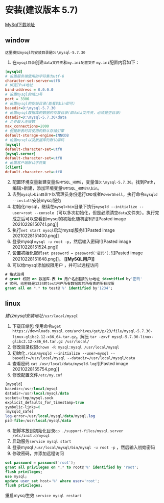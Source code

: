 # 安装(建议版本 5.7)
[MySql下载地址](https://downloads.mysql.com/archives/community/)
## window
`这里模拟mysql的安装目录是D:\mysql-5.7.30`
1. 在`mysql目录`创建`data文件夹`和`my.ini配置文件`
`my.ini`配置内容如下：
```ini
[mysqld]
# 设置服务端使用的字符集为utf-8
character-set-server=utf8
# 绑定IPv4地址
bind-address = 0.0.0.0
# 设置mysql的端口号
port = 3306
# 设置mysql的安装目录(能看到bin即可)
basedir=D:\mysql-5.7.30
# 设置mysql数据库的数据的存放目录(即data文件夹，必须是空目录)
datadir=D:\mysql-5.7.30\data
# 允许最大连接数
max_connections=2000
# 创建新表时将使用的默认存储引擎
default-storage-engine=INNODB
# 设置mysql以及数据库的默认编码
[mysql]
default-character-set=utf8
[mysql.server]
default-character-set=utf8
# 设置客户端默认字符集
[client]
default-character-set=utf8
```
2.   配置环境变量新建变量名`MYSQL_HOME`，变量值`D:\mysql-5.7.30`。找到Path，编辑>新建，添加环境变量`%MYSQL_HOME%\bin`。
3.   去到`mysql>bin目录下`以管理员身份运行`CMD`或者`PowerShell`，执行命令`mysqld --install`安装mysql服务
  1.   初始化mysql，继续在`mysql>bin`目录下执行`mysqld --initialize --user=root --console`（可以多次初始化，但是必须清空`data`文件夹）。执行完成之后可以查看到mysql的初始化随机密码!![[Pasted image 20210228150741.png]]
4.   执行`net start mysql`启动mysql服务![[Pasted image 20210228151400.png]]
5.   登录mysql `mysql -u root -p`，然后输入密码![[Pasted image 20210228151524.png]]
6.   设置初始化密码`set password = password('密码');`![[Pasted image 20210228151648.png]]。
**[[MySQL用户]]**
7.   可以给mysql添加权限用户 ，并可以远程访问
```sql
# 格式说明
# grant 权限 on 数据库.表 to 用户名@连接的ip地址 identified by'密码'
# 实例，给密码是1234的test用户所有数据库的所有表的所有权限
grant all on *.* to test@'%' identified by'1234';
```
## linux
*建议mysql安装地址`/usr/local/mysql`*
1. 下载压缩包 使用命令`wget https://downloads.mysql.com/archives/get/p/23/file/mysql-5.7.30-linux-glibc2.12-x86_64.tar.gz`。解压 `tar -zxvf mysql-5.7.30-linux-glibc2.12-x86_64.tar.gz /usr/local/`
2. 修改目录权限`chown -R mysql:mysql /usr/local/mysql`
3. 初始化`./bin/mysqld --initialize --user=mysql --basedir=/usr/local/mysql --datadir=/usr/local/mysql/data`
4. 查看密码 `cat /usr/local/data/mysqld.log`![[Pasted image 20210228155754.png]]
5. 修改配置文件`/etc/my.cnf`
```sql
[mysqld]
basedir=/usr/local/mysql
datadir=/usr/local/mysql/data
socket=/tmp/mysql.sock
explicit_defaults_for_timestamp=true
symbolic-links=0
[mysqld_safe]
log-error=/usr/local/mysql/data/mysql.log
pid-file=/usr/local/mysql/data

```
6.  把脚本放到初始化目录`cp ./support-files/mysql.server /etc/init.d/mysql`
7.  启动服务`service mysql start`
8.  登录mysql `/usr/local/mysql/bin/mysql -u root -p` ，然后输入初始密码
9.  修改密码，并添加远程访问
```sql
set password = password('root');
grant all privileges on *.* to root@'%' identified by 'root';
flush privileges;
use mysql;
update user set host='%' where user='root';
flush privileges;
```
重启mysql生效 `service mysql restart`